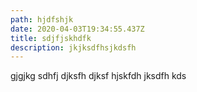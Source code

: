 ```yaml
---
path: hjdfshjk
date: 2020-04-03T19:34:55.437Z
title: sdjfjskhdfk
description: jkjksdfhsjkdsfh
---
```

gjgjkg sdhfj djksfh djksf hjskfdh jksdfh kds